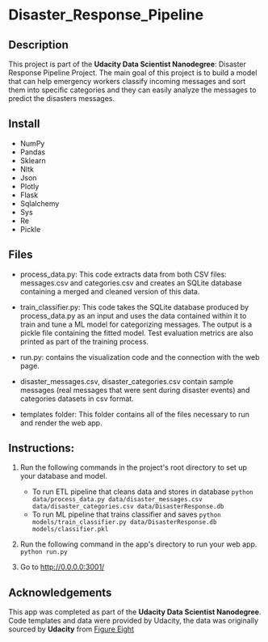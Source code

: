 # Disaster_Response_Pipeline
## Description
This project is part of the **Udacity Data Scientist Nanodegree**: Disaster Response Pipeline Project.
The main goal of this project is to build a model that can help emergency workers classify incoming messages and sort them into specific categories and they can easily analyze the messages to predict the disasters messages.

## Install 
 - NumPy
 - Pandas
 - Sklearn
 - Nltk
 - Json
 - Plotly
 - Flask
 - Sqlalchemy
 - Sys
 - Re
 - Pickle

## Files 
- process_data.py: This code extracts data from both CSV files: messages.csv and categories.csv and creates an SQLite database containing a merged and cleaned version of this data.

- train_classifier.py: This code takes the SQLite database produced by process_data.py as an input and uses the data contained within it to train and tune a ML model for categorizing messages. The output is a pickle file containing the fitted model. Test evaluation metrics are also printed as part of the training process.

- run.py: contains the visualization code and the connection with the web page.

- disaster_messages.csv, disaster_categories.csv contain sample messages (real messages that were sent during disaster events) and categories datasets in csv format.

- templates folder: This folder contains all of the files necessary to run and render the web app. 

## Instructions: 
1. Run the following commands in the project's root directory to set up your database and model.
    - To run ETL pipeline that cleans data and stores in database
        `python data/process_data.py data/disaster_messages.csv data/disaster_categories.csv data/DisasterResponse.db`
    - To run ML pipeline that trains classifier and saves
        `python models/train_classifier.py data/DisasterResponse.db models/classifier.pkl`

2. Run the following command in the app's directory to run your web app.
    `python run.py`

3. Go to http://0.0.0.0:3001/


## Acknowledgements
This app was completed as part of the **Udacity Data Scientist Nanodegree**. 
Code templates and data were provided by Udacity, the data was originally sourced by **Udacity** from [Figure Eight](https://www.figure-eight.com/)
